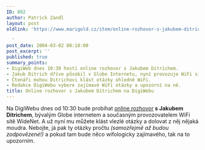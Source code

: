 ```yaml
---
ID: 892
author: Patrick Zandl
layout: post
oldlink: 'https://www.marigold.cz/item/online-rozhovor-s-jakubem-ditrichem-na-digiwebu

  '
post_date: 2004-03-02 08:18:00
post_excerpt: ''
published: true
summary_points:
- DigiWeb dnes 10:30 hostí online rozhovor s Jakubem Ditrichem.
- Jakub Ditrich dříve působil v Globe Internetu, nyní provozuje WiFi síť WideNet.
- Čtenáři mohou Ditrichovi klást otázky ohledně WiFi.
- Redakce DigiWebu vybere zajímavé WiFi otázky a upozorní na ně.
title: Online rozhovor s Jakubem Ditrichem na DigiWebu
---
```


Na DigiWebu dnes od 10:30 bude probíhat <A href="http://www.digiweb.cz/ditrich" target=_blank>online rozhovor</A> <STRONG>s Jakubem Ditrichem</STRONG>, bývalým Globe internetem a současným provozovatelem WiFi sítě WideNet. A už nyní mu můžete klást vlezlé otázky a dolovat z něj nějaká moudra. Nebojte, já pak ty otázky pročtu <EM>(samozřejmě až budou zodpovězené!)</EM> a pokud tam bude něco wifologicky zajímavého, tak na to upozorním.